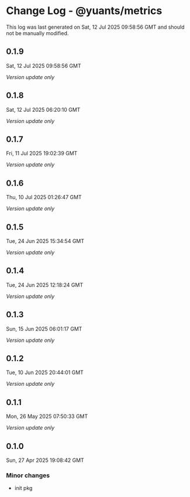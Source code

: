 # Change Log - @yuants/metrics

This log was last generated on Sat, 12 Jul 2025 09:58:56 GMT and should not be manually modified.

## 0.1.9
Sat, 12 Jul 2025 09:58:56 GMT

_Version update only_

## 0.1.8
Sat, 12 Jul 2025 06:20:10 GMT

_Version update only_

## 0.1.7
Fri, 11 Jul 2025 19:02:39 GMT

_Version update only_

## 0.1.6
Thu, 10 Jul 2025 01:26:47 GMT

_Version update only_

## 0.1.5
Tue, 24 Jun 2025 15:34:54 GMT

_Version update only_

## 0.1.4
Tue, 24 Jun 2025 12:18:24 GMT

_Version update only_

## 0.1.3
Sun, 15 Jun 2025 06:01:17 GMT

_Version update only_

## 0.1.2
Tue, 10 Jun 2025 20:44:01 GMT

_Version update only_

## 0.1.1
Mon, 26 May 2025 07:50:33 GMT

_Version update only_

## 0.1.0
Sun, 27 Apr 2025 19:08:42 GMT

### Minor changes

- init pkg


